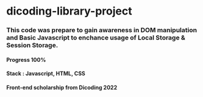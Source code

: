 # dicoding-library-project

### This code was prepare to gain awareness in DOM manipulation and Basic Javascript to enchance usage of Local Storage & Session Storage.
#### Progress 100%
#### Stack : Javascript, HTML, CSS
#### Front-end scholarship from Dicoding 2022



